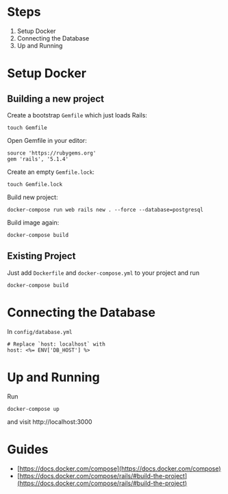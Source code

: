 # Steps
1. Setup Docker
1. Connecting the Database
1. Up and Running

# Setup Docker
## Building a new project

Create a bootstrap `Gemfile` which just loads Rails:
  ```
  touch Gemfile
  ```
Open Gemfile in your editor:
  ```
  source 'https://rubygems.org'
  gem 'rails', '5.1.4'
  ```

Create an empty `Gemfile.lock`:
  ```
  touch Gemfile.lock
  ```

Build new project:
  ```
  docker-compose run web rails new . --force --database=postgresql
  ```

Build image again:
  ```
  docker-compose build
  ```


## Existing Project
Just add `Dockerfile` and `docker-compose.yml` to your project and run
```
docker-compose build
```

# Connecting the Database
In `config/database.yml` 
```
# Replace `host: localhost` with
host: <%= ENV['DB_HOST'] %>
```

# Up and Running
Run 
```
docker-compose up
```
 and visit http://localhost:3000

# Guides
* [https://docs.docker.com/compose](https://docs.docker.com/compose)
* [https://docs.docker.com/compose/rails/#build-the-project](https://docs.docker.com/compose/rails/#build-the-project)
